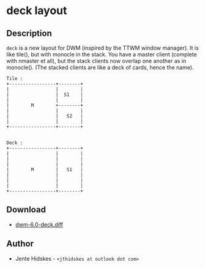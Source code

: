 deck layout
===========

Description
-----------
`deck` is a new layout for DWM (inspired by the TTWM window manager). It is like tile(), but with monocle in the stack. You have a master client (complete with nmaster et all), but the stack clients now overlap one another as in monocle(). (The stacked clients are like a deck of cards, hence the name).


	Tile :
	+-----------------+--------+
	|                 |        |
	|                 |  S1    |
	|                 |        |
	|        M        +--------+
	|                 |        |
	|                 |   S2   |
	|                 |        |
	+-----------------+--------+


	Deck :
	+-----------------+--------+
	|                 |        |
	|                 |        |
	|                 |        |
	|        M        |   S1   |
	|                 |        |
	|                 |        |
	|                 |        |
	+-----------------+--------+

Download
--------
* [dwm-6.0-deck.diff](dwm-6.0-deck.diff)

Author
------
* Jente Hidskes - `<jthidskes at outlook dot com>`
